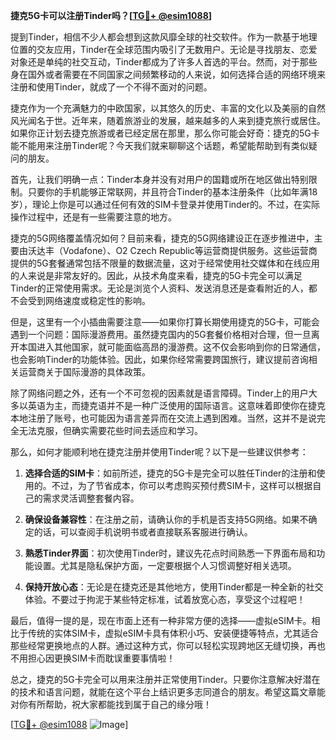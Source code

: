 **捷克5G卡可以注册Tinder吗？[[TG💪+ @esim1088](https://t.me/s/esim1088)]**

提到Tinder，相信不少人都会想到这款风靡全球的社交软件。作为一款基于地理位置的交友应用，Tinder在全球范围内吸引了无数用户。无论是寻找朋友、恋爱对象还是单纯的社交互动，Tinder都成为了许多人首选的平台。然而，对于那些身在国外或者需要在不同国家之间频繁移动的人来说，如何选择合适的网络环境来注册和使用Tinder，就成了一个不得不面对的问题。

捷克作为一个充满魅力的中欧国家，以其悠久的历史、丰富的文化以及美丽的自然风光闻名于世。近年来，随着旅游业的发展，越来越多的人来到捷克旅行或居住。如果你正计划去捷克旅游或者已经定居在那里，那么你可能会好奇：捷克的5G卡能不能用来注册Tinder呢？今天我们就来聊聊这个话题，希望能帮助到有类似疑问的朋友。

首先，让我们明确一点：Tinder本身并没有对用户的国籍或所在地区做出特别限制。只要你的手机能够正常联网，并且符合Tinder的基本注册条件（比如年满18岁），理论上你是可以通过任何有效的SIM卡登录并使用Tinder的。不过，在实际操作过程中，还是有一些需要注意的地方。

捷克的5G网络覆盖情况如何？目前来看，捷克的5G网络建设正在逐步推进中，主要由沃达丰（Vodafone）、O2 Czech Republic等运营商提供服务。这些运营商提供的5G套餐通常包括不限量的数据流量，这对于经常使用社交媒体和在线应用的人来说是非常友好的。因此，从技术角度来看，捷克的5G卡完全可以满足Tinder的正常使用需求。无论是浏览个人资料、发送消息还是查看附近的人，都不会受到网络速度或稳定性的影响。

但是，这里有一个小插曲需要注意——如果你打算长期使用捷克的5G卡，可能会遇到一个问题：国际漫游费用。虽然捷克国内的5G套餐价格相对合理，但一旦离开本国进入其他国家，就可能面临高昂的漫游费。这不仅会影响到你的日常通信，也会影响Tinder的功能体验。因此，如果你经常需要跨国旅行，建议提前咨询相关运营商关于国际漫游的具体政策。

除了网络问题之外，还有一个不可忽视的因素就是语言障碍。Tinder上的用户大多以英语为主，而捷克语并不是一种广泛使用的国际语言。这意味着即使你在捷克本地注册了账号，也可能因为语言差异而在交流上遇到困难。当然，这并不是说完全无法克服，但确实需要花些时间去适应和学习。

那么，如何才能顺利地在捷克注册并使用Tinder呢？以下是一些建议供参考：

1. **选择合适的SIM卡**：如前所述，捷克的5G卡是完全可以胜任Tinder的注册和使用的。不过，为了节省成本，你可以考虑购买预付费SIM卡，这样可以根据自己的需求灵活调整套餐内容。

2. **确保设备兼容性**：在注册之前，请确认你的手机是否支持5G网络。如果不确定的话，可以查阅手机说明书或者直接联系客服进行确认。

3. **熟悉Tinder界面**：初次使用Tinder时，建议先花点时间熟悉一下界面布局和功能设置。尤其是隐私保护方面，一定要根据个人习惯调整好相关选项。

4. **保持开放心态**：无论是在捷克还是其他地方，使用Tinder都是一种全新的社交体验。不要过于拘泥于某些特定标准，试着放宽心态，享受这个过程吧！

最后，值得一提的是，现在市面上还有一种非常方便的选择——虚拟eSIM卡。相比于传统的实体SIM卡，虚拟eSIM卡具有体积小巧、安装便捷等特点，尤其适合那些经常更换地点的人群。通过这种方式，你可以轻松实现跨地区无缝切换，再也不用担心因更换SIM卡而耽误重要事情啦！

总之，捷克的5G卡完全可以用来注册并正常使用Tinder。只要你注意解决好潜在的技术和语言问题，就能在这个平台上结识更多志同道合的朋友。希望这篇文章能对你有所帮助，祝大家都能找到属于自己的缘分哦！

[[TG💪+ @esim1088](https://t.me/s/esim1088) ![Image](https://i.postimg.cc/4NQfJmqS/Snipaste-2025-05-13-00-14-12.png)]